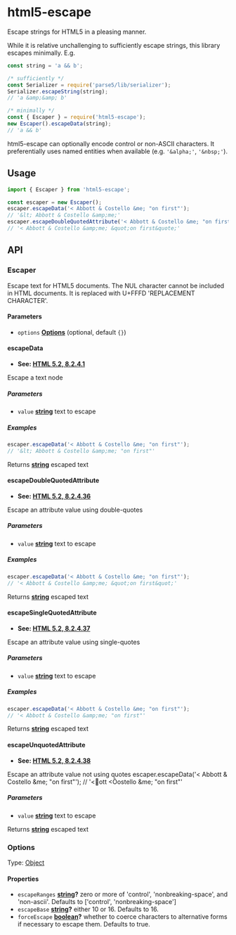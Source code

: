# html5-escape

Escape strings for HTML5 in a pleasing manner.

While it is relative unchallenging to sufficiently escape strings, this library escapes minimally.
E.g.

```javascript
const string = 'a && b';

/* sufficiently */
const Serializer = require('parse5/lib/serializer');
Serializer.escapeString(string);
// 'a &amp;&amp; b'

/* minimally */
const { Escaper } = require('html5-escape');
new Escaper().escapeData(string);
// 'a && b'
```

html5-escape can optionally encode control or non-ASCII characters. It preferentially uses named entities when available (e.g. `'&alpha;'`, `'&nbsp;'`).

## Usage

```javascript
import { Escaper } from 'html5-escape';

const escaper = new Escaper();
escaper.escapeData('< Abbott & Costello &me; "on first"');
// '&lt; Abbott & Costello &amp;me;'
escaper.escapeDoubleQuotedAttribute('< Abbott & Costello &me; "on first"');
// '< Abbott & Costello &amp;me; &quot;on first&quote;'
```

## API

<!-- Generated by documentation.js. Update this documentation by updating the source code. -->

### Escaper

Escape text for HTML5 documents.
The NUL character cannot be included in HTML documents. It is replaced with U+FFFD
'REPLACEMENT CHARACTER'.

#### Parameters

- `options` **[Options](#options)** (optional, default `{}`)

#### escapeData

- **See: [HTML 5.2, 8.2.4.1](https://www.w3.org/TR/html52/syntax.html#data-state)**

Escape a text node

##### Parameters

- `value` **[string](https://developer.mozilla.org/docs/Web/JavaScript/Reference/Global_Objects/String)** text to escape

##### Examples

```javascript
escaper.escapeData('< Abbott & Costello &me; "on first"');
// '&lt; Abbott & Costello &amp;me; "on first"'
```

Returns **[string](https://developer.mozilla.org/docs/Web/JavaScript/Reference/Global_Objects/String)** escaped text

#### escapeDoubleQuotedAttribute

- **See: [HTML 5.2, 8.2.4.36](https://www.w3.org/TR/html52/syntax.html#attribute-value-double-quoted-state)**

Escape an attribute value using double-quotes

##### Parameters

- `value` **[string](https://developer.mozilla.org/docs/Web/JavaScript/Reference/Global_Objects/String)** text to escape

##### Examples

```javascript
escaper.escapeData('< Abbott & Costello &me; "on first"');
// '< Abbott & Costello &amp;me; &quot;on first&quot;'
```

Returns **[string](https://developer.mozilla.org/docs/Web/JavaScript/Reference/Global_Objects/String)** escaped text

#### escapeSingleQuotedAttribute

- **See: [HTML 5.2, 8.2.4.37](https://www.w3.org/TR/html52/syntax.html#attribute-value-single-quoted-state)**

Escape an attribute value using single-quotes

##### Parameters

- `value` **[string](https://developer.mozilla.org/docs/Web/JavaScript/Reference/Global_Objects/String)** text to escape

##### Examples

```javascript
escaper.escapeData('< Abbott & Costello &me; "on first"');
// '< Abbott & Costello &amp;me; "on first"'
```

Returns **[string](https://developer.mozilla.org/docs/Web/JavaScript/Reference/Global_Objects/String)** escaped text

#### escapeUnquotedAttribute

- **See: [HTML 5.2, 8.2.4.38](https://www.w3.org/TR/html52/syntax.html#attribute-value-unquoted-state)**

Escape an attribute value not using quotes
escaper.escapeData('&lt; Abbott & Costello &me; "on first"');
// '&lt;𠪻ott <Ȍostello &me; "on first"'

##### Parameters

- `value` **[string](https://developer.mozilla.org/docs/Web/JavaScript/Reference/Global_Objects/String)** text to escape

Returns **[string](https://developer.mozilla.org/docs/Web/JavaScript/Reference/Global_Objects/String)** escaped text

### Options

Type: [Object](https://developer.mozilla.org/docs/Web/JavaScript/Reference/Global_Objects/Object)

#### Properties

- `escapeRanges` **[string](https://developer.mozilla.org/docs/Web/JavaScript/Reference/Global_Objects/String)?** zero or more of 'control', 'nonbreaking-space', and 'non-ascii'. Defaults to
  ['control', 'nonbreaking-space']
- `escapeBase` **[string](https://developer.mozilla.org/docs/Web/JavaScript/Reference/Global_Objects/String)?** either 10 or 16. Defaults to 16.
- `forceEscape` **[boolean](https://developer.mozilla.org/docs/Web/JavaScript/Reference/Global_Objects/Boolean)?** whether to coerce characters to alternative forms if necessary to escape them.
  Defaults to true.
